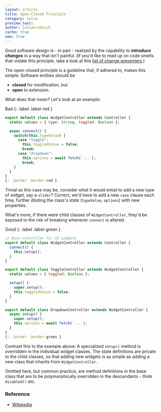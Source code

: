 ```yaml
---
layout: article
title: Open-Closed Principle
category: solid
preview_text: 
author: julianrubisch
cache: true
new: true
---
```


Good software design is - in part - realized by the capability to _**introduce changes**_ in a way that isn't painful. (If you'd like to read up on code smells that violate this principle, take a look at this [list of change preventers](https://refactoring.guru/refactoring/smells/change-preventers).)

The open-closed principle is a guideline that, if adhered to, makes this simple: Software entities should be

- **closed** for modification, but
- **open** to extension.

What does that mean? Let's look at an example:

Bad
{: .label .label-red }

```js
export default class WidgetController extends Controller {
  static values = { type: String, toggled: Boolean };

  async connect() {
    switch(this.typeValue) {
      case "toggle":
        this.toggledValue = false;
        break;
      case "dropdown":
        this.options = await fetch(`...`);
        break;
    }
  }
}
{: .border .border-red }
```

Trivial as this case may be, consider what it would entail to add a new type of widget, say a `slider`? Correct, we'd have to add a new `case` clause each time, further diluting the class's state (`typeValue`, `options`) with new properties.

What's more, if there were child classes of `WidgetController`, they'd be exposed to the risk of breaking whenever `connect` is altered.

Good
{: .label .label-green }

```js
// Base controller for UI widgets
export default class WidgetController extends Controller {
  connect() {
    this.setup();
  }
}

export default class ToggleController extends WidgetController {
  static values = { toggled: Boolean };

  setup() {
    super.setup();
    this.toggledValue = false;
  }
}

export default class DropdownController extends WidgetController {
  async setup() {
    super.setup();
    this.options = await fetch(`...`);
  }
}
{: .border .border-green }
```

Contrast this to the example above: A specialized `setup()` method is overridden in the individual widget classes. The state definitions are private to the child classes, so that adding new widgets is as simple as adding a new class that inherits from `WidgetController`.

Omitted here, but common practice, are method definitions in the base class that are to be polymorphically overridden in the descendants - think `disabled()` etc.

### Reference
- [Wikipedia](https://en.m.wikipedia.org/wiki/Open%E2%80%93closed_principle)
